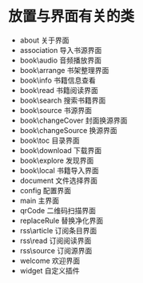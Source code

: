 # 放置与界面有关的类

* about 关于界面
* association 导入书源界面
* book\audio 音频播放界面
* book\arrange 书架整理界面
* book\info 书籍信息查看
* book\read 书籍阅读界面
* book\search 搜索书籍界面
* book\source 书源界面
* book\changeCover 封面换源界面
* book\changeSource 换源界面
* book\toc 目录界面
* book\download 下载界面
* book\explore 发现界面
* book\local 书籍导入界面
* document 文件选择界面
* config 配置界面
* main 主界面
* qrCode 二维码扫描界面
* replaceRule 替换净化界面
* rss\article 订阅条目界面
* rss\read 订阅阅读界面
* rss\source 订阅源界面
* welcome 欢迎界面
* widget 自定义插件